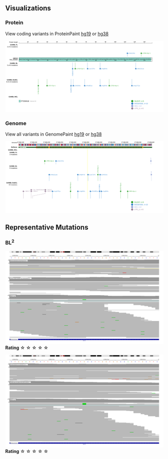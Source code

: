 ## Visualizations
### Protein
View coding variants in ProteinPaint [hg19](https://morinlab.github.io/LLMPP/GAMBL/HIST1H3J_protein.html)  or [hg38](https://morinlab.github.io/LLMPP/GAMBL/HIST1H3J_protein_hg38.html)

![](images/proteinpaint/HIST1H3J_NM_003535.svg)

### Genome
View all variants in GenomePaint [hg19](https://morinlab.github.io/LLMPP/GAMBL/HIST1H3J.html)  or [hg38](https://morinlab.github.io/LLMPP/GAMBL/HIST1H3J_hg38.html)

![](images/proteinpaint/HIST1H3J.svg)

## Representative Mutations

### BL<sup>2</sup>

![](primary/Panea_HIST1H3J_1.svg)
**Rating**
&star; &star; &star; &star; &star;

![](primary/Panea_HIST1H3J_2.svg)
**Rating**
&star; &star; &star; &star; &star;


